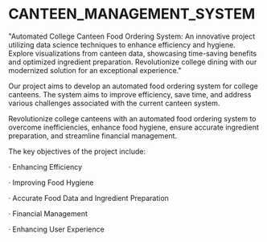 # CANTEEN_MANAGEMENT_SYSTEM
 "Automated College Canteen Food Ordering System: An innovative project utilizing data science techniques to enhance efficiency and hygiene. Explore visualizations from canteen data, showcasing time-saving benefits and optimized ingredient preparation. Revolutionize college dining with our modernized solution for an exceptional experience."


 Our project aims to develop an automated food ordering system for college
canteens. The system aims to improve efficiency, save time, and address
various challenges associated with the current canteen system.

Revolutionize college canteens with an automated food ordering system
to overcome inefficiencies, enhance food hygiene, ensure accurate
ingredient preparation, and streamline financial management.

The key objectives of the project include:

· Enhancing Efficiency

· Improving Food Hygiene

· Accurate Food Data and Ingredient Preparation

· Financial Management

· Enhancing User Experience
